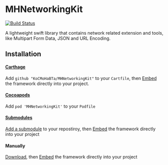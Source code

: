 #  MHNetworkingKit

[![Build Status](https://app.bitrise.io/app/a07d6edbfa54b985/status.svg?token=H00c_DZnAndOLWHpPjsFjw&branch=master)](https://app.bitrise.io/app/a07d6edbfa54b985)

A lightweight swift library that contains network related extension and tools, like Multipart Form Data, JSON and URL Encoding.

## Installation

[Embed]:
https://developer.apple.com/library/content/technotes/tn2435/_index.html#//apple_ref/doc/uid/DTS40017543-CH1-PROJ_CONFIG-APPS_WITH_MULTIPLE_XCODE_PROJECTS

#### [Carthage](https://github.com/Carthage/Carthage)

Add `github "KoCMoHaBTa/MHNetworkingKit"` to your `Cartfile`, then [Embed] the framework directly into your project.

#### [Cocoapods](https://cocoapods.org)

Add `pod 'MHNetworkingKit'` to your  `Podfile`

#### [Submodules](http://git-scm.com/docs/git-submodule)

[Add a submodule](https://git-scm.com/docs/git-submodule#git-submodule-add-bltbranchgt-f--force--nameltnamegt--referenceltrepositorygt--depthltdepthgt--ltrepositorygtltpathgt) to your repostiroy, then [Embed] the framework directly into your project

#### Manually

[Download](https://github.com/KoCMoHaBTa/MHNetworkingKit/releases), then [Embed] the framework directly into your project

